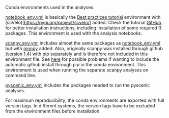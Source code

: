 Conda environments used in the analyses.

[notebook_env.yml](./notebook_env.yml) is basically the [Best practices tutorial](https://github.com/theislab/single-cell-tutorial) environment with (scVelo)[https://pypi.org/project/scvelo/] added. Check the tutorial [GitHub](https://github.com/theislab/single-cell-tutorial) for better installation instructions, including installation of some required R packages. This environment is used with the analysis notebooks.

[scanpy_env.yml](./scanpy_env.yml) includes almost the same packages as [notebook_env.yml](./notebook_env.yml) but with [mnnpy](https://pypi.org/project/mnnpy/) added. Also, originally scanpy was installed through github [(version 1.4)](https://github.com/theislab/scanpy/tree/0401341877e586e36412db1e178601bf1f545037) with pip separately and is therefore not included in this environment file. See [here](https://github.com/conda/conda/issues/6805) for possible problems if wanting to include the automatic github install through pip in the conda environment. This environment is used when running the separate scanpy analyses on command line.

[pyscenic_env.yml](./pyscenic_env.yml) includes the packages needed to run the pyscenic analyses.

For maximum reproducibility, the conda environments are exported with full version tags. In different systems, the version tags have to be excluded from the environment files before installation.